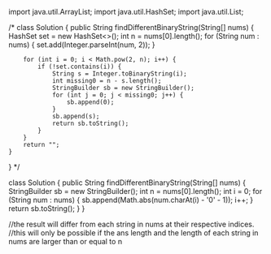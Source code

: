 import java.util.ArrayList;
import java.util.HashSet;
import java.util.List;

/*
class Solution {
    public String findDifferentBinaryString(String[] nums) {
        HashSet<Integer> set = new HashSet<>();
        int n = nums[0].length();
        for (String num : nums) {
            set.add(Integer.parseInt(num, 2));
        }

        for (int i = 0; i < Math.pow(2, n); i++) {
            if (!set.contains(i)) {
                String s = Integer.toBinaryString(i);
                int missing0 = n - s.length();
                StringBuilder sb = new StringBuilder();
                for (int j = 0; j < missing0; j++) {
                    sb.append(0);
                }
                sb.append(s);
                return sb.toString();
            }
        }
        return "";
    }
}
*/

class Solution {
    public String findDifferentBinaryString(String[] nums) {
        StringBuilder sb = new StringBuilder();
        int n = nums[0].length();
        int i = 0;
        for (String num : nums) {
            sb.append(Math.abs(num.charAt(i) - '0' - 1));
            i++;
        }
        return sb.toString();
    }
}

//the result will differ from each string in nums at their respective indices.
//this will only be possible if the ans length and the length of each string in nums are larger than or equal to n
